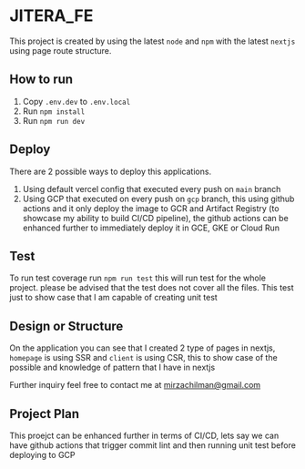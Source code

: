 # JITERA_FE

This project is created by using the latest `node` and `npm` with the latest `nextjs` using page route structure.

## How to run

1. Copy `.env.dev` to `.env.local` 
1. Run `npm install`
2. Run `npm run dev`

## Deploy
There are 2 possible ways to deploy this applications. 
1. Using default vercel config that executed every push on `main` branch
2. Using GCP that executed on every push on `gcp` branch, this using github actions and it only deploy the image to GCR and Artifact Registry (to showcase my ability to build CI/CD pipeline), the github actions can be enhanced further to immediately deploy it in GCE, GKE or Cloud Run

## Test

To run test coverage run `npm run test` this will run test for the whole project. please be advised that the test does not cover all the files. This test just to show case that I am capable of creating unit test

## Design or Structure

On the application you can see that I created 2 type of pages in nextjs, `homepage` is using SSR and `client` is using CSR, this to show case of the possible and knowledge of pattern that I have in nextjs

Further inquiry feel free to contact me at mirzachilman@gmail.com

## Project Plan

This proejct can be enhanced further in terms of CI/CD, lets say we can have github actions that trigger commit lint and then running unit test before deploying to GCP